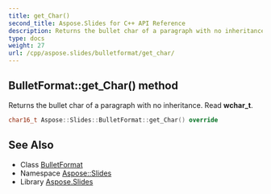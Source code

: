 ```yaml
---
title: get_Char()
second_title: Aspose.Slides for C++ API Reference
description: Returns the bullet char of a paragraph with no inheritance. Read wchar_t.
type: docs
weight: 27
url: /cpp/aspose.slides/bulletformat/get_char/
---
```

## BulletFormat::get_Char() method


Returns the bullet char of a paragraph with no inheritance. Read **wchar_t**.

```cpp
char16_t Aspose::Slides::BulletFormat::get_Char() override
```

## See Also

* Class [BulletFormat](./)
* Namespace [Aspose::Slides](../)
* Library [Aspose.Slides](../../)
